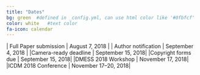 ```yaml
---
title: "Dates"
bg: green  #defined in _config.yml, can use html color like '#0fbfcf'
color: white   #text color
fa-icon: calendar
---
```



| Full Paper submission |	August 7, 2018 |
| Author notification | September 4, 2018 |
|Camera-ready deadline  | 	September 15, 2018|
|Copyright forms due | September 15, 2018|
|DMESS 2018 Workshop |	November 17, 2018|
|ICDM 2018 Conference |	November 17–20, 2018|

